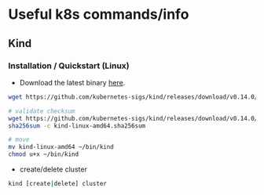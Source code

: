 # Useful k8s commands/info

## Kind

### Installation / Quickstart (Linux)

* Download the latest binary [here](https://github.com/kubernetes-sigs/kind/releases).

```bash
wget https://github.com/kubernetes-sigs/kind/releases/download/v0.14.0/kind-linux-arm64

# validate checksum
wget https://github.com/kubernetes-sigs/kind/releases/download/v0.14.0/kind-linux-amd64.sha256sum
sha256sum -c kind-linux-amd64.sha256sum

# move
mv kind-linux-amd64 ~/bin/kind
chmod u+x ~/bin/kind
```

* create/delete cluster
```bash
kind [create|delete] cluster
```



